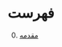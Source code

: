 # فهرست
0. [مقدمه](https://github.com/shuoros/software-engineering-101/tree/main/syllabus/FA/0.Intro/README.md)